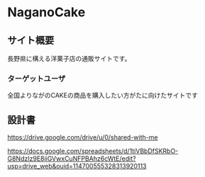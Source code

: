 # NaganoCake

## サイト概要
長野県に構える洋菓子店の通販サイトです。

### ターゲットユーザ
全国よりながのCAKEの商品を購入したい方がたに向けたサイトです

## 設計書
https://drive.google.com/drive/u/0/shared-with-me

https://docs.google.com/spreadsheets/d/1tiVBbDfSKRbO-G8NdzIz9E8jiGVwxCuNFPBAhz6cWtE/edit?usp=drive_web&ouid=114700555328313920113

